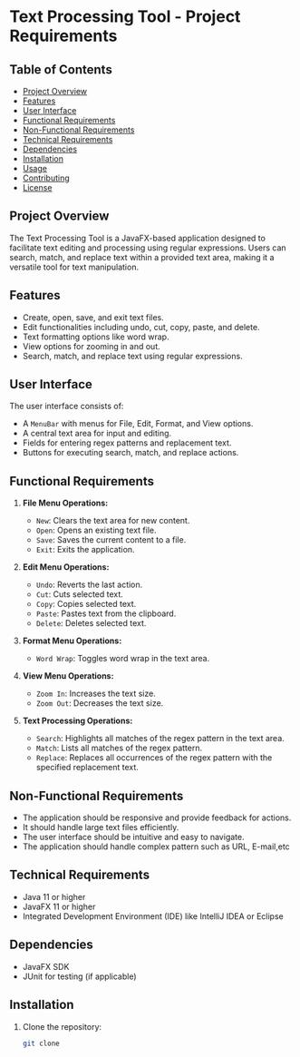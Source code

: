 # Text Processing Tool - Project Requirements

## Table of Contents

- [Project Overview](#project-overview)
- [Features](#features)
- [User Interface](#user-interface)
- [Functional Requirements](#functional-requirements)
- [Non-Functional Requirements](#non-functional-requirements)
- [Technical Requirements](#technical-requirements)
- [Dependencies](#dependencies)
- [Installation](#installation)
- [Usage](#usage)
- [Contributing](#contributing)
- [License](#license)

## Project Overview

The Text Processing Tool is a JavaFX-based application designed to facilitate text editing and processing using regular expressions. Users can search, match, and replace text within a provided text area, making it a versatile tool for text manipulation.

## Features

- Create, open, save, and exit text files.
- Edit functionalities including undo, cut, copy, paste, and delete.
- Text formatting options like word wrap.
- View options for zooming in and out.
- Search, match, and replace text using regular expressions.

## User Interface

The user interface consists of:

- A `MenuBar` with menus for File, Edit, Format, and View options.
- A central text area for input and editing.
- Fields for entering regex patterns and replacement text.
- Buttons for executing search, match, and replace actions.

## Functional Requirements

1. **File Menu Operations:**

   - `New`: Clears the text area for new content.
   - `Open`: Opens an existing text file.
   - `Save`: Saves the current content to a file.
   - `Exit`: Exits the application.

2. **Edit Menu Operations:**

   - `Undo`: Reverts the last action.
   - `Cut`: Cuts selected text.
   - `Copy`: Copies selected text.
   - `Paste`: Pastes text from the clipboard.
   - `Delete`: Deletes selected text.

3. **Format Menu Operations:**

   - `Word Wrap`: Toggles word wrap in the text area.

4. **View Menu Operations:**

   - `Zoom In`: Increases the text size.
   - `Zoom Out`: Decreases the text size.

5. **Text Processing Operations:**
   - `Search`: Highlights all matches of the regex pattern in the text area.
   - `Match`: Lists all matches of the regex pattern.
   - `Replace`: Replaces all occurrences of the regex pattern with the specified replacement text.

## Non-Functional Requirements

- The application should be responsive and provide feedback for actions.
- It should handle large text files efficiently.
- The user interface should be intuitive and easy to navigate.
- The application should handle complex pattern such as URL, E-mail,etc

## Technical Requirements

- Java 11 or higher
- JavaFX 11 or higher
- Integrated Development Environment (IDE) like IntelliJ IDEA or Eclipse

## Dependencies

- JavaFX SDK
- JUnit for testing (if applicable)

## Installation

1. Clone the repository:
   ```bash
   git clone
   ```

